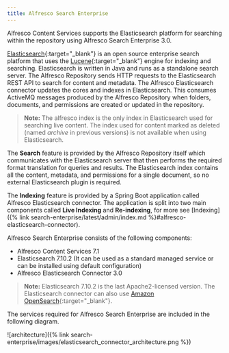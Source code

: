 ```yaml
---
title: Alfresco Search Enterprise
---
```


Alfresco Content Services supports the Elasticsearch platform for searching within the repository using Alfresco Search Enterprise 3.0.

[Elasticsearch](https://www.elastic.co/guide/en/elasticsearch/reference/current/elasticsearch-intro.html){:target="_blank"} is an open source enterprise search platform that uses the [Lucene](https://lucene.apache.org/){:target="_blank"} engine for indexing and searching. Elasticsearch is written in Java and runs as a standalone search server. The Alfresco Repository sends HTTP requests to the Elasticsearch REST API to search for content and metadata. The Alfresco Elasticsearch connector updates the cores and indexes in Elasticsearch. This consumes ActiveMQ messages produced by the Alfresco Repository when folders, documents, and permissions are created or updated in the repository.

> **Note:** The alfresco index is the only index in Elasticsearch used for searching live content. The index used for content marked as deleted (named *archive* in previous versions) is not available when using Elasticsearch.

The **Search** feature is provided by the Alfresco Repository itself which communicates with the Elasticsearch server that then performs the required format translation for queries and results. The Elasticsearch index contains all the content, metadata, and permissions for a single document, so no external Elasticsearch plugin is required.

The **Indexing** feature is provided by a Spring Boot application called Alfresco Elasticsearch connector. The application is split into two main components called **Live Indexing** and **Re-indexing**, for more see [Indexing]({% link search-enterprise/latest/admin/index.md %}#alfresco-elasticsearch-connector).

Alfresco Search Enterprise consists of the following components:

* Alfresco Content Services 7.1
* Elasticsearch 7.10.2 (It can be used as a standard managed service or can be installed using default configuration)
* Alfresco Elasticsearch Connector 3.0

> **Note:** Elasticsearch 7.10.2 is the last Apache2-licensed version. The Elasticsearch connector can also use [Amazon OpenSearch](https://aws.amazon.com/opensearch-service/the-elk-stack/what-is-opensearch/){:target="_blank"}.

The services required for Alfresco Search Enterprise are included in the following diagram.

![architecture]({% link search-enterprise/images/elasticsearch_connector_architecture.png %})
